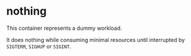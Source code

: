 # nothing

This container represents a dummy workload.

It does nothing while consuming minimal resources until interrupted by `SIGTERM`, `SIGHUP` or `SIGINT`.
